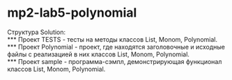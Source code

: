 # mp2-lab5-polynomial
Структура Solution:\
*** Проект TESTS - тесты на методы классов List, Monom, Polynomial.\
*** Проект Polynomial - проект, где находятся заголовочные и исходные файлы с реализацией в них классов List, Monom, Polynomial.\
*** Проект sample - программа-сэмпл, демонстрирующая функционал классов List, Monom, Polynomial.